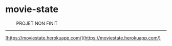 # movie-state

<img style=" margin: 0;padding: 0;" src="https://www.svgrepo.com/show/352966/attention.svg" width="30" height="7"> PROJET NON FINIT

---

[https://moviestate.herokuapp.com/](https://moviestate.herokuapp.com/)
